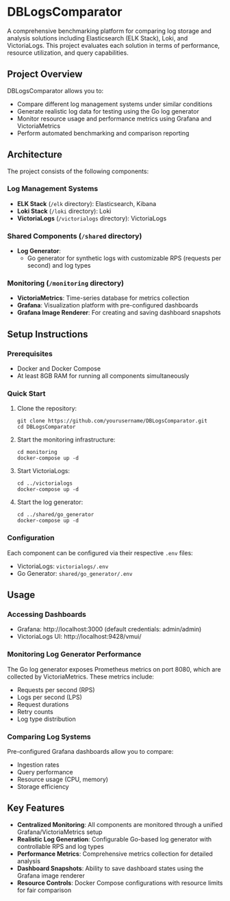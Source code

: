 # DBLogsComparator

A comprehensive benchmarking platform for comparing log storage and analysis solutions including Elasticsearch (ELK Stack), Loki, and VictoriaLogs. This project evaluates each solution in terms of performance, resource utilization, and query capabilities.

## Project Overview

DBLogsComparator allows you to:
- Compare different log management systems under similar conditions
- Generate realistic log data for testing using the Go log generator
- Monitor resource usage and performance metrics using Grafana and VictoriaMetrics
- Perform automated benchmarking and comparison reporting

## Architecture

The project consists of the following components:

### Log Management Systems
- **ELK Stack** (`/elk` directory): Elasticsearch, Kibana
- **Loki Stack** (`/loki` directory): Loki
- **VictoriaLogs** (`/victorialogs` directory): VictoriaLogs

### Shared Components (`/shared` directory)
- **Log Generator**: 
  - Go generator for synthetic logs with customizable RPS (requests per second) and log types

### Monitoring (`/monitoring` directory)
- **VictoriaMetrics**: Time-series database for metrics collection
- **Grafana**: Visualization platform with pre-configured dashboards
- **Grafana Image Renderer**: For creating and saving dashboard snapshots

## Setup Instructions

### Prerequisites
- Docker and Docker Compose
- At least 8GB RAM for running all components simultaneously

### Quick Start
1. Clone the repository:
   ```
   git clone https://github.com/yourusername/DBLogsComparator.git
   cd DBLogsComparator
   ```

2. Start the monitoring infrastructure:
   ```
   cd monitoring
   docker-compose up -d
   ```

3. Start VictoriaLogs:
   ```
   cd ../victorialogs
   docker-compose up -d
   ```

4. Start the log generator:
   ```
   cd ../shared/go_generator
   docker-compose up -d
   ```

### Configuration
Each component can be configured via their respective `.env` files:
- VictoriaLogs: `victorialogs/.env`
- Go Generator: `shared/go_generator/.env`

## Usage

### Accessing Dashboards
- Grafana: http://localhost:3000 (default credentials: admin/admin)
- VictoriaLogs UI: http://localhost:9428/vmui/

### Monitoring Log Generator Performance
The Go log generator exposes Prometheus metrics on port 8080, which are collected by VictoriaMetrics. These metrics include:
- Requests per second (RPS)
- Logs per second (LPS)
- Request durations
- Retry counts
- Log type distribution

### Comparing Log Systems
Pre-configured Grafana dashboards allow you to compare:
- Ingestion rates
- Query performance
- Resource usage (CPU, memory)
- Storage efficiency

## Key Features

- **Centralized Monitoring**: All components are monitored through a unified Grafana/VictoriaMetrics setup
- **Realistic Log Generation**: Configurable Go-based log generator with controllable RPS and log types
- **Performance Metrics**: Comprehensive metrics collection for detailed analysis
- **Dashboard Snapshots**: Ability to save dashboard states using the Grafana image renderer
- **Resource Controls**: Docker Compose configurations with resource limits for fair comparison
